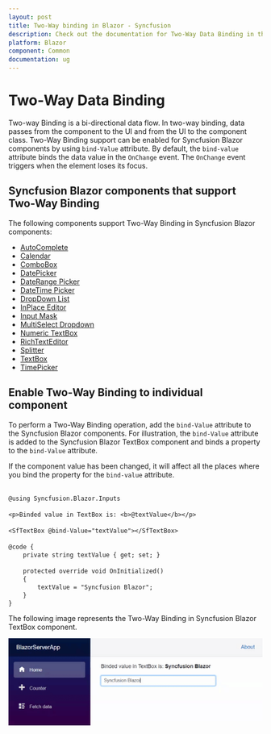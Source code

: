```yaml
---
layout: post
title: Two-Way binding in Blazor - Syncfusion
description: Check out the documentation for Two-Way Data Binding in the Syncfusion Blazor Components.
platform: Blazor
component: Common
documentation: ug
---
```


# Two-Way Data Binding

Two-way Binding is a bi-directional data flow. In two-way binding, data passes from the component to the UI and from the UI to the component class. Two-Way Binding support can be enabled for Syncfusion Blazor components by using `bind-Value` attribute. By default, the `bind-value` attribute binds the data value in the `OnChange` event. The `OnChange` event triggers when the element loses its focus.

## Syncfusion Blazor components that support Two-Way Binding

The following components support Two-Way Binding in Syncfusion Blazor components:

* [AutoComplete](https://blazor.syncfusion.com/documentation/autocomplete/data-binding)
* [Calendar](https://blazor.syncfusion.com/documentation/calendar/data-binding)
* [ComboBox](https://blazor.syncfusion.com/documentation/combobox/data-binding)
* [DatePicker](https://blazor.syncfusion.com/documentation/datepicker/data-binding)
* [DateRange Picker](https://blazor.syncfusion.com/documentation/daterangepicker/data-binding)
* [DateTime Picker](https://blazor.syncfusion.com/documentation/datetime-picker/data-binding)
* [DropDown List](https://blazor.syncfusion.com/documentation/dropdown-list/data-binding)
* [InPlace Editor](https://blazor.syncfusion.com/documentation/in-place-editor/data-binding)
* [Input Mask](https://blazor.syncfusion.com/documentation/input-mask/data-binding)
* [MultiSelect Dropdown](https://blazor.syncfusion.com/documentation/multiselect-dropdown/data-binding)
* [Numeric TextBox](https://blazor.syncfusion.com/documentation/numeric-textbox/data-binding)
* [RichTextEditor](https://blazor.syncfusion.com/documentation/rich-text-editor/data-binding)
* [Splitter](https://blazor.syncfusion.com/documentation/splitter/two-way-binding)
* [TextBox](https://blazor.syncfusion.com/documentation/textbox/data-binding)
* [TimePicker](https://blazor.syncfusion.com/documentation/timepicker/data-binding)

## Enable Two-Way Binding to individual component

To perform a Two-Way Binding operation, add the `bind-Value` attribute to the Syncfusion Blazor components. For illustration, the `bind-Value` attribute is added to the Syncfusion Blazor TextBox component and binds a property to the `bind-Value` attribute.

If the component value has been changed, it will affect all the places where you bind the property for the `bind-value` attribute.

```cshtml

@using Syncfusion.Blazor.Inputs

<p>Binded value in TextBox is: <b>@textValue</b></p>

<SfTextBox @bind-Value="textValue"></SfTextBox>

@code {
    private string textValue { get; set; }

    protected override void OnInitialized()
    {
        textValue = "Syncfusion Blazor";
    }
}

```

The following image represents the Two-Way Binding in Syncfusion Blazor TextBox component.

![Two-Way Binding in Syncfusion Blazor](images/two-way-binding.gif)
